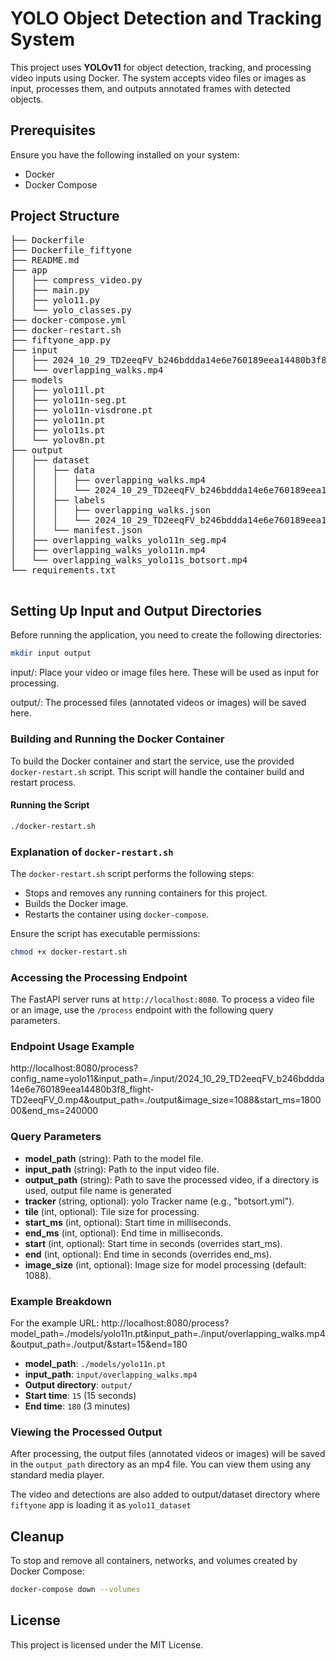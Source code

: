 # YOLO Object Detection and Tracking System

This project uses **YOLOv11** for object detection, tracking, and processing video inputs using Docker. The system accepts video files or images as input, processes them, and outputs annotated frames with detected objects.

## Prerequisites

Ensure you have the following installed on your system:
- Docker
- Docker Compose

## Project Structure
<pre>
├── Dockerfile
├── Dockerfile_fiftyone
├── README.md
├── app
│   ├── compress_video.py
│   ├── main.py
│   ├── yolo11.py
│   └── yolo_classes.py
├── docker-compose.yml
├── docker-restart.sh
├── fiftyone_app.py
├── input
│   ├── 2024_10_29_TD2eeqFV_b246bddda14e6e760189eea14480b3f8_flight-TD2eeqFV_0.mp4
│   └── overlapping_walks.mp4
├── models
│   ├── yolo11l.pt
│   ├── yolo11n-seg.pt
│   ├── yolo11n-visdrone.pt
│   ├── yolo11n.pt
│   ├── yolo11s.pt
│   └── yolov8n.pt
├── output
│   ├── dataset
│   │   ├── data
│   │   │   ├── overlapping_walks.mp4
│   │   │   └── 2024_10_29_TD2eeqFV_b246bddda14e6e760189eea14480b3f8_flight-TD2eeqFV_0.mp4
│   │   ├── labels
│   │   │   ├── overlapping_walks.json
│   │   │   └── 2024_10_29_TD2eeqFV_b246bddda14e6e760189eea14480b3f8_flight-TD2eeqFV_0.json
│   │   └── manifest.json
│   ├── overlapping_walks_yolo11n_seg.mp4
│   ├── overlapping_walks_yolo11n.mp4
│   └── overlapping_walks_yolo11s_botsort.mp4
└── requirements.txt
 </pre>
 
## Setting Up Input and Output Directories

Before running the application, you need to create the following directories:

```bash
mkdir input output
```

input/: Place your video or image files here. These will be used as input for processing.

output/: The processed files (annotated videos or images) will be saved here.

### Building and Running the Docker Container

To build the Docker container and start the service, use the provided `docker-restart.sh` script. This script will handle the container build and restart process.

#### Running the Script

```bash
./docker-restart.sh
```

### Explanation of `docker-restart.sh`

The `docker-restart.sh` script performs the following steps:
- Stops and removes any running containers for this project.
- Builds the Docker image.
- Restarts the container using `docker-compose`.

Ensure the script has executable permissions:

```bash
chmod +x docker-restart.sh
```

### Accessing the Processing Endpoint

The FastAPI server runs at `http://localhost:8080`. To process a video file or an image, use the `/process` endpoint with the following query parameters.

### Endpoint Usage Example

http://localhost:8080/process?config_name=yolo11&input_path=./input/2024_10_29_TD2eeqFV_b246bddda14e6e760189eea14480b3f8_flight-TD2eeqFV_0.mp4&output_path=./output&image_size=1088&start_ms=180000&end_ms=240000

### Query Parameters

- **model_path** (string): Path to the model file.
- **input_path** (string): Path to the input video file.
- **output_path** (string): Path to save the processed video, if a directory is used, output file name is generated
- **tracker** (string, optional): yolo Tracker name (e.g., "botsort.yml").
- **tile** (int, optional): Tile size for processing.
- **start_ms** (int, optional): Start time in milliseconds.
- **end_ms** (int, optional): End time in milliseconds.
- **start** (int, optional): Start time in seconds (overrides start_ms).
- **end** (int, optional): End time in seconds (overrides end_ms).
- **image_size** (int, optional): Image size for model processing (default: 1088).

### Example Breakdown

For the example URL:
http://localhost:8080/process?model_path=./models/yolo11n.pt&input_path=./input/overlapping_walks.mp4&output_path=./output/&start=15&end=180


- **model_path**: `./models/yolo11n.pt`
- **input_path**: `input/overlapping_walks.mp4`
- **Output directory**: `output/`
- **Start time**: `15` (15 seconds)
- **End time**: `180` (3 minutes)

### Viewing the Processed Output

After processing, the output files (annotated videos or images) will be saved in the `output_path` directory as an mp4 file. You can view them using any standard media player.

The video and detections are also added to output/dataset directory where `fiftyone` app is loading it as `yolo11_dataset`

## Cleanup

To stop and remove all containers, networks, and volumes created by Docker Compose:

```bash
docker-compose down --volumes
```


## License

This project is licensed under the MIT License.



